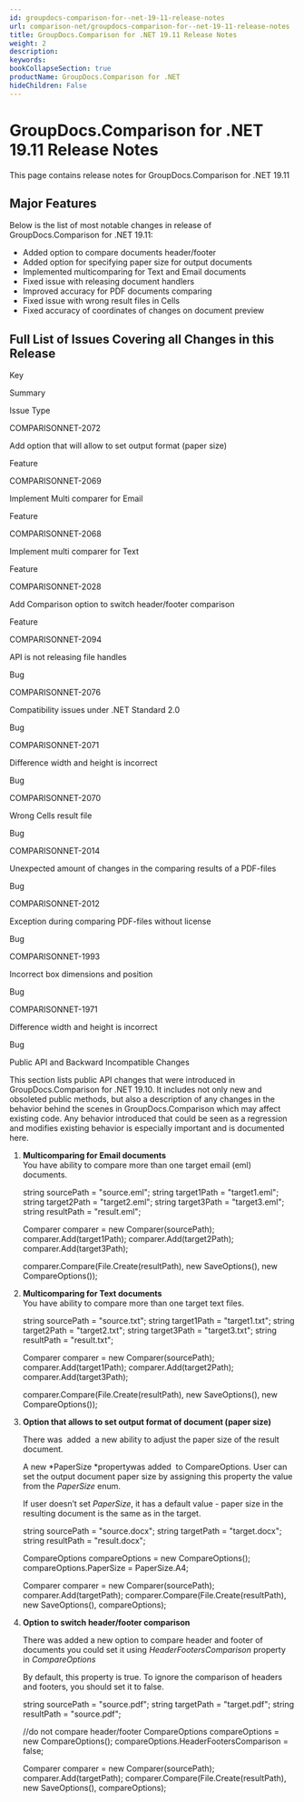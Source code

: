 ```yaml
---
id: groupdocs-comparison-for--net-19-11-release-notes
url: comparison-net/groupdocs-comparison-for--net-19-11-release-notes
title: GroupDocs.Comparison for .NET 19.11 Release Notes
weight: 2
description: 
keywords: 
bookCollapseSection: true
productName: GroupDocs.Comparison for .NET
hideChildren: False
---
```


# GroupDocs.Comparison for .NET 19.11 Release Notes


This page contains release notes for GroupDocs.Comparison for .NET 19.11

## Major Features

Below is the list of most notable changes in release of GroupDocs.Comparison for .NET 19.11:

*   Added option to compare documents header/footer
*   Added option for specifying paper size for output documents
*   Implemented multicomparing for Text and Email documents
*   Fixed issue with releasing document handlers
*   Improved accuracy for PDF documents comparing
*   Fixed issue with wrong result files in Cells
*   Fixed accuracy of coordinates of changes on document preview

## Full List of Issues Covering all Changes in this Release

Key

Summary

Issue Type

COMPARISONNET-2072

Add option that will allow to set output format (paper size)

Feature

COMPARISONNET-2069

Implement Multi comparer for Email

Feature

COMPARISONNET-2068 

Implement multi comparer for Text

Feature

COMPARISONNET-2028 

Add Comparison option to switch header/footer comparison

Feature

COMPARISONNET-2094  

API is not releasing file handles

Bug

COMPARISONNET-2076 

Compatibility issues under .NET Standard 2.0

Bug

COMPARISONNET-2071 

Difference width and height is incorrect

Bug

COMPARISONNET-2070  

Wrong Cells result file

Bug

COMPARISONNET-2014 

Unexpected amount of changes in the comparing results of a PDF-files

Bug

COMPARISONNET-2012  

Exception during comparing PDF-files without license

Bug

COMPARISONNET-1993

Incorrect box dimensions and position

Bug

COMPARISONNET-1971

Difference width and height is incorrect

Bug

Public API and Backward Incompatible Changes

This section lists public API changes that were introduced in GroupDocs.Comparison for .NET 19.10. It includes not only new and obsoleted public methods, but also a description of any changes in the behavior behind the scenes in GroupDocs.Comparison which may affect existing code. Any behavior introduced that could be seen as a regression and modifies existing behavior is especially important and is documented here.

1.  **Multicomparing for Email documents**  
    You have ability to compare more than one target email (eml) documents.
    
    string sourcePath = "source.eml";
    string target1Path = "target1.eml";
    string target2Path = "target2.eml";
    string target3Path = "target3.eml";
    string resultPath = "result.eml";
     
     
    Comparer comparer = new Comparer(sourcePath);
    comparer.Add(target1Path);
    comparer.Add(target2Path);
    comparer.Add(target3Path);
     
    comparer.Compare(File.Create(resultPath), new SaveOptions(), new CompareOptions());
    
2.  **Multicomparing for Text documents**  
    You have ability to compare more than one target text files.
    
    string sourcePath = "source.txt";
    string target1Path = "target1.txt";
    string target2Path = "target2.txt";
    string target3Path = "target3.txt";
    string resultPath = "result.txt";
     
     
    Comparer comparer = new Comparer(sourcePath);
    comparer.Add(target1Path);
    comparer.Add(target2Path);
    comparer.Add(target3Path);
     
    comparer.Compare(File.Create(resultPath), new SaveOptions(), new CompareOptions());
    
3.  **Option that allows to set output format of document (paper size)**  
    
    There was  added  a new ability to adjust the paper size of the result document.
    
    A new *PaperSize *propertywas added  to CompareOptions. User can set the output document paper size by assigning this property the value from the *PaperSize* enum.
    
    If user doesn’t set *PaperSize*, it has a default value - paper size in the resulting document is the same as in the target.
    
    string sourcePath = "source.docx";
    string targetPath = "target.docx";
    string resultPath = "result.docx";
     
    CompareOptions compareOptions = new CompareOptions();
    compareOptions.PaperSize = PaperSize.A4;
     
    Comparer comparer = new Comparer(sourcePath);
    comparer.Add(targetPath);
    comparer.Compare(File.Create(resultPath), new SaveOptions(), compareOptions);
    
4.  **Option to switch header/footer comparison**  
    
    There was added a new option to compare header and footer of documents you could set it using *HeaderFootersComparison* property in *CompareOptions*
    
    By default, this property is true. To ignore the comparison of headers and footers, you should set it to false.
    
    string sourcePath = "source.pdf";
    string targetPath = "target.pdf";
    string resultPath = "source.pdf";
     
    //do not compare header/footer
    CompareOptions compareOptions = new CompareOptions();
    compareOptions.HeaderFootersComparison = false;
     
    Comparer comparer = new Comparer(sourcePath);
    comparer.Add(targetPath);
    comparer.Compare(File.Create(resultPath), new SaveOptions(), compareOptions);
    

